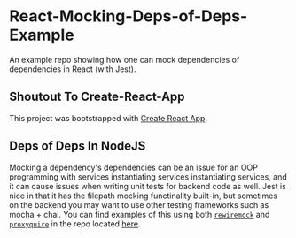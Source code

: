# React-Mocking-Deps-of-Deps-Example
An example repo showing how one can mock dependencies of dependencies in React (with Jest).

## Shoutout To Create-React-App
This project was bootstrapped with [Create React App](https://github.com/facebook/create-react-app).

## Deps of Deps In NodeJS
Mocking a dependency's dependencies can be an issue for an OOP programming with services instantiating services instantiating services, and it can cause issues when writing unit tests for backend code as well. Jest is nice in that it has the filepath mocking functinality built-in, but sometimes on the backend you may want to use other testing frameworks such as mocha + chai. You can find examples of this using both [`rewiremock`](https://github.com/theKashey/rewiremock) and [`proxyquire`](https://github.com/thlorenz/proxyquire) in the repo located [here](https://github.com/JimTheMan/NodeJS-Mocking-Deps-of-Deps-Example). 
